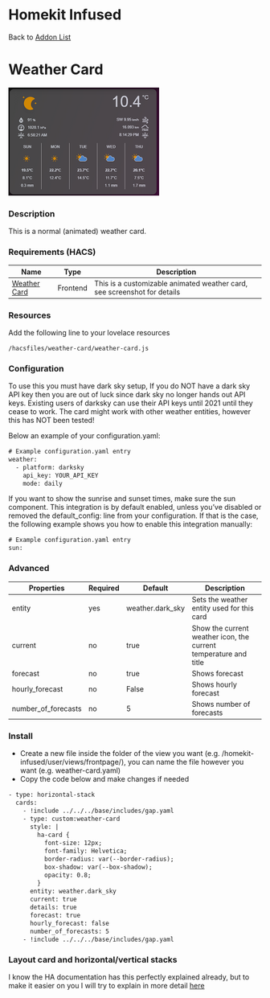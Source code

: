 # Homekit Infused

Back to [Addon List](../addon_list.md)

# Weather Card
![Homekit Infused](../images/weather-card.png)

### Description
This is a normal (animated) weather card.

### Requirements (HACS)

| Name | Type  | Description |
|----------------------------------|-------------|---------------------------------------------------------------------------------------------------------------------------------------------------------------------------------------------------------|
| [Weather Card](https://github.com/bramkragten/weather-card) | Frontend | This is a customizable animated weather card, see screenshot for details |

### Resources
Add the following line to your lovelace resources 
```
/hacsfiles/weather-card/weather-card.js
```

### Configuration
To use this you must have dark sky setup, If you do NOT have a dark sky API key then you are out of luck since dark sky no longer hands out API keys. Existing users of darksky can use their API keys until 2021 until they cease to work. The card might work with other weather entities, however this has NOT been tested!

Below an example of your configuration.yaml:
```
# Example configuration.yaml entry
weather:
  - platform: darksky
    api_key: YOUR_API_KEY
    mode: daily
```
If you want to show the sunrise and sunset times, make sure the sun component. This integration is by default enabled, unless you’ve disabled or removed the default_config: line from your configuration. If that is the case, the following example shows you how to enable this integration manually:
```
# Example configuration.yaml entry
sun:
```

### Advanced

| Properties | Required | Default | Description |
|----------------------------------|-------------|----------------------------------|----------------------------------------------------------------------------------------------------------------------------------------------------------------------|
| entity | yes | weather.dark_sky | Sets the weather entity used for this card |
| current | no | true | Show the current weather icon, the current temperature and title |
| forecast | no | true | Shows forecast |
| hourly_forecast | no | False | Shows hourly forecast |
| number_of_forecasts | no | 5 | Shows number of forecasts |


### Install
- Create a new file inside the folder of the view you want (e.g. /homekit-infused/user/views/frontpage/), you can name the file however you want (e.g. weather-card.yaml)
- Copy the code below and make changes if needed

```
- type: horizontal-stack
  cards:
    - !include ../../../base/includes/gap.yaml
    - type: custom:weather-card
      style: |
        ha-card {
          font-size: 12px;
          font-family: Helvetica;
          border-radius: var(--border-radius);
          box-shadow: var(--box-shadow);
          opacity: 0.8;
        }
      entity: weather.dark_sky
      current: true
      details: true
      forecast: true
      hourly_forecast: false
      number_of_forecasts: 5
    - !include ../../../base/includes/gap.yaml
```

### Layout card and horizontal/vertical stacks
I know the HA documentation has this perfectly explained already, but to make it easier on you I will try to explain in more detail [here](../addons/stacks.md)